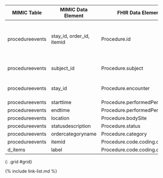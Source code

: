 |MIMIC Table|MIMIC Data Element|FHIR Data Element|FHIR Profile|Notes| 
|---|---|---|---|---|
|procedureevents|stay_id, order_id, itemid|Procedure.id|[MimicProcedureICU]|Concat elements and convert to UUID5|
|procedureevents|subject_id|Procedure.subject|[MimicProcedureICU]|Convert to UUID5|
|procedureevents|stay_id|Procedure.encounter|[MimicProcedureICU]|Convert to UUID5|
|procedureevents|starttime|Procedure.performedPeriod.start|[MimicProcedureICU]||
|procedureevents|endtime|Procedure.performedPeriod.end|[MimicProcedureICU]||
|procedureevents|location|Procedure.bodySite|[MimicProcedureICU]||
|procedureevents|statusdescription|Procedure.status|[MimicProcedureICU]||
|procedureevents|ordercategoryname|Procedure.category|[MimicProcedureICU]||
|procedureevents|itemid|Procedure.code.coding.code|[MimicProcedureICU]||
|d_items|label|Procedure.code.coding.display|[MimicProcedureICU]||

{: .grid #grid}

{% include link-list.md %}
